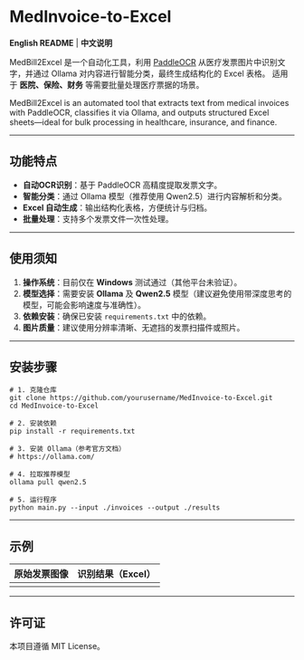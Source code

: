 # MedInvoice-to-Excel

**English README** | **中文说明**

MedBill2Excel 是一个自动化工具，利用 [PaddleOCR](https://github.com/PaddlePaddle/PaddleOCR) 从医疗发票图片中识别文字，并通过 Ollama 对内容进行智能分类，最终生成结构化的 Excel 表格。
 适用于 **医院、保险、财务** 等需要批量处理医疗票据的场景。

MedBill2Excel is an automated tool that extracts text from medical invoices with PaddleOCR, classifies it via Ollama, and outputs structured Excel sheets—ideal for bulk processing in healthcare, insurance, and finance.

------

## 功能特点

- **自动OCR识别**：基于 PaddleOCR 高精度提取发票文字。
- **智能分类**：通过 Ollama 模型（推荐使用 Qwen2.5）进行内容解析和分类。
- **Excel 自动生成**：输出结构化表格，方便统计与归档。
- **批量处理**：支持多个发票文件一次性处理。

------

## 使用须知

1. **操作系统**：目前仅在 **Windows** 测试通过（其他平台未验证）。
2. **模型选择**：需要安装 **Ollama** 及 **Qwen2.5** 模型（建议避免使用带深度思考的模型，可能会影响速度与准确性）。
3. **依赖安装**：确保已安装 `requirements.txt` 中的依赖。
4. **图片质量**：建议使用分辨率清晰、无遮挡的发票扫描件或照片。

------

## 安装步骤

```
# 1. 克隆仓库
git clone https://github.com/yourusername/MedInvoice-to-Excel.git
cd MedInvoice-to-Excel

# 2. 安装依赖
pip install -r requirements.txt

# 3. 安装 Ollama（参考官方文档）
# https://ollama.com/

# 4. 拉取推荐模型
ollama pull qwen2.5

# 5. 运行程序
python main.py --input ./invoices --output ./results
```

------

## 示例

| 原始发票图像 | 识别结果（Excel） |
| ------------ | ----------------- |
|              |                   |

------

## 许可证

本项目遵循 MIT License。
